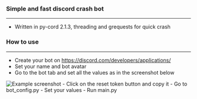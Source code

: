 ### Simple and fast discord crash bot

---

- Written in py-cord 2.1.3, threading and grequests for quick crash

### How to use

---
- Create your bot on https://discord.com/developers/applications/
- Set your name and bot avatar
- Go to the bot tab and set all the values as in the screenshot below
<img alt = 'Example screenshot' src = 'https://media.discordapp.net/attachments/1016297019184263208/1017793788258811975/unknown.png'/>
- Click on the reset token button and copy it
- Go to bot_config.py
- Set your values
- Run main.py
